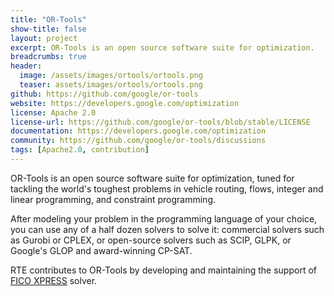 ```yaml
---
title: "OR-Tools"
show-title: false
layout: project
excerpt: OR-Tools is an open source software suite for optimization.
breadcrumbs: true
header:
  image: /assets/images/ortools/ortools.png
  teaser: assets/images/ortools/ortools.png
github: https://github.com/google/or-tools
website: https://developers.google.com/optimization
license: Apache 2.0
license-url: https://github.com/google/or-tools/blob/stable/LICENSE
documentation: https://developers.google.com/optimization
community: https://github.com/google/or-tools/discussions
tags: [Apache2.0, contribution]
---
```


OR-Tools is an open source software suite for optimization, tuned for tackling the world's toughest problems in vehicle
routing, flows, integer and linear programming, and constraint programming.

After modeling your problem in the programming language of your choice, you can use any of a half dozen solvers to solve
it: commercial solvers such as Gurobi or CPLEX, or open-source solvers such as SCIP, GLPK, or Google's GLOP and
award-winning CP-SAT.

RTE contributes to OR-Tools by developing and maintaining the support
of [FICO XPRESS](https://www.fico.com/en/products/fico-xpress-optimization) solver.
